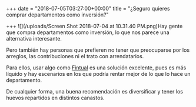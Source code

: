 +++
date = "2018-07-05T03:27:00+00:00"
title = "¿Seguro quieres comprar departamentos como inversión?"

+++
![](/uploads/Screen Shot 2018-07-04 at 10.31.40 PM.png)Hay gente que compra departamentos como inversión, lo que nos parece una alternativa interesante.

Pero también hay personas que prefieren no tener que preocuparse por los arreglos, las contribuciones ni el trato con arrendatarios.

Para ellos, usar algo como [Fintual](www.fintual.cl) es una solución excelente, pues es más líquido y hay escenarios en los que podría rentar mejor de lo que lo hace un departamento.

De cualquier forma, una buena recomendación es diversificar y tener los huevos repartidos en distintos canastos.